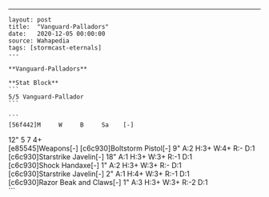 ---
    layout: post
    title:  "Vanguard-Palladors"
    date:   2020-12-05 00:00:00
    source: Wahapedia
    tags: [stormcast-eternals]
    ---
    
    **Vanguard-Palladors**
    
    **Stat Block**
    ```
    5/5 Vanguard-Pallador
    ```
    
    ```
    [56f442]M     W     B     Sa    [-]
12"   5     7     4+    
[e85545]Weapons[-]
[c6c930]Boltstorm Pistol[-]
9"     A:2    H:3+   W:4+   R:-    D:1   
[c6c930]Starstrike Javelin[-]
18"    A:1    H:3+   W:3+   R:-1   D:1   
[c6c930]Shock Handaxe[-]
1"     A:2    H:3+   W:3+   R:-    D:1   
[c6c930]Starstrike Javelin[-]
2"     A:1    H:4+   W:3+   R:-1   D:1   
[c6c930]Razor Beak and Claws[-]
1"     A:3    H:3+   W:3+   R:-2   D:1   
    ```
    
    
    